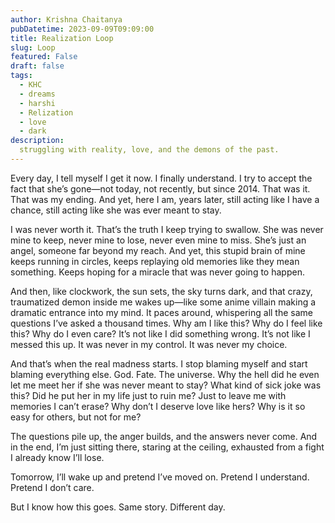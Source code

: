 ```yaml
---
author: Krishna Chaitanya
pubDatetime: 2023-09-09T09:09:00
title: Realization Loop
slug: Loop
featured: False
draft: false
tags:
  - KHC
  - dreams
  - harshi
  - Relization
  - love
  - dark
description:
  struggling with reality, love, and the demons of the past.
---
```


Every day, I tell myself I get it now. I finally understand. I try to accept the fact that she’s gone—not today, not recently, but since 2014. That was it. That was my ending. And yet, here I am, years later, still acting like I have a chance, still acting like she was ever meant to stay.

I was never worth it. That’s the truth I keep trying to swallow. She was never mine to keep, never mine to lose, never even mine to miss. She’s just an angel, someone far beyond my reach. And yet, this stupid brain of mine keeps running in circles, keeps replaying old memories like they mean something. Keeps hoping for a miracle that was never going to happen.

And then, like clockwork, the sun sets, the sky turns dark, and that crazy, traumatized demon inside me wakes up—like some anime villain making a dramatic entrance into my mind. It paces around, whispering all the same questions I’ve asked a thousand times. Why am I like this? Why do I feel like this? Why do I even care? It’s not like I did something wrong. It’s not like I messed this up. It was never in my control. It was never my choice.

And that’s when the real madness starts. I stop blaming myself and start blaming everything else. God. Fate. The universe. Why the hell did he even let me meet her if she was never meant to stay? What kind of sick joke was this? Did he put her in my life just to ruin me? Just to leave me with memories I can’t erase? Why don’t I deserve love like hers? Why is it so easy for others, but not for me?

The questions pile up, the anger builds, and the answers never come. And in the end, I’m just sitting there, staring at the ceiling, exhausted from a fight I already know I’ll lose.

Tomorrow, I’ll wake up and pretend I’ve moved on. Pretend I understand. Pretend I don’t care.

But I know how this goes. Same story. Different day.

